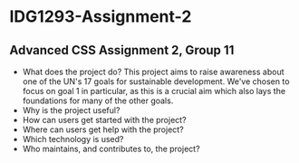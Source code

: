 # IDG1293-Assignment-2
## Advanced CSS Assignment 2, Group 11

- What does the project do?
   This project aims to raise awareness about one of the UN's 17 goals for sustainable development. We've chosen to focus on goal 1 in particular, as this is a crucial aim which also lays the foundations for many of the other goals.
- Why is the project useful?
- How can users get started with the project?
- Where can users get help with the project?
- Which technology is used?
- Who maintains, and contributes to, the project?

